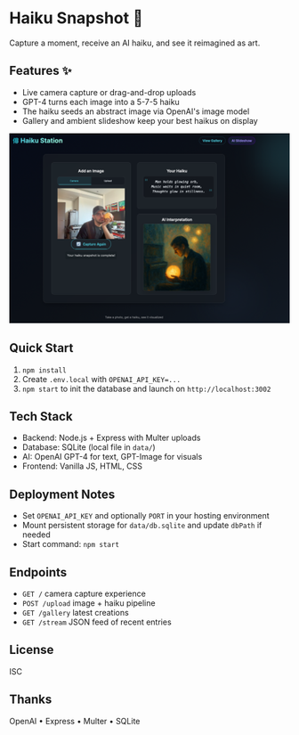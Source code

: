 # Haiku Snapshot 🌿

Capture a moment, receive an AI haiku, and see it reimagined as art.

## Features ✨
- Live camera capture or drag-and-drop uploads
- GPT-4 turns each image into a 5-7-5 haiku
- The haiku seeds an abstract image via OpenAI's image model
- Gallery and ambient slideshow keep your best haikus on display

![Haiku Snapshot preview](haiku.png)

## Quick Start
1. `npm install`
2. Create `.env.local` with `OPENAI_API_KEY=...`
3. `npm start` to init the database and launch on `http://localhost:3002`

## Tech Stack
- Backend: Node.js + Express with Multer uploads
- Database: SQLite (local file in `data/`)
- AI: OpenAI GPT-4 for text, GPT-Image for visuals
- Frontend: Vanilla JS, HTML, CSS

## Deployment Notes
- Set `OPENAI_API_KEY` and optionally `PORT` in your hosting environment
- Mount persistent storage for `data/db.sqlite` and update `dbPath` if needed
- Start command: `npm start`

## Endpoints
- `GET /` camera capture experience
- `POST /upload` image + haiku pipeline
- `GET /gallery` latest creations
- `GET /stream` JSON feed of recent entries

## License
ISC

## Thanks
OpenAI • Express • Multer • SQLite
